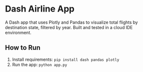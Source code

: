 # Dash Airline App

A Dash app that uses Plotly and Pandas to visualize total flights by destination state, filtered by year. Built and tested in a cloud IDE environment.

## How to Run

1. Install requirements: `pip install dash pandas plotly`
2. Run the app: `python app.py`
